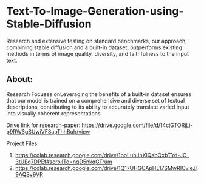 # Text-To-Image-Generation-using-Stable-Diffusion
Research and extensive  testing on standard benchmarks, our approach, combining stable diffusion and a built-in dataset, outperforms existing methods in terms of image quality, diversity, and faithfulness to the input text.

## About:
Research Focuses onLeveraging the benefits of a built-in dataset
ensures that our model is trained on a comprehensive and
diverse set of textual descriptions, contributing to its ability
to accurately translate varied input into visually coherent
representations.

Drive link for research-paper:
https://drive.google.com/file/d/14cjGTORjLi-p9RW3gSUwiVF8apThhBuh/view

Project Files:
1. https://colab.research.google.com/drive/1boLuhJnXlQabQxbTYd-JO-3tUEq7DPEf#scrollTo=nqD5nkqGTrum
2. https://colab.research.google.com/drive/1Q17UHGCApHL17SMwRICvieZl9AQSv9VR
